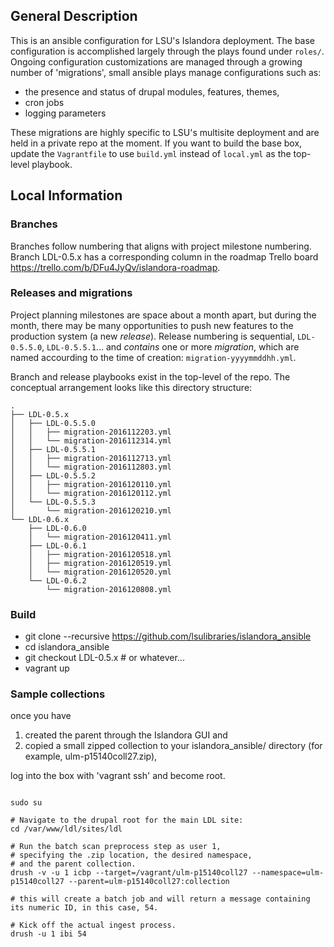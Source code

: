 ## General Description

This is an ansible configuration for LSU's Islandora deployment. The base configuration is accomplished largely through the plays found under `roles/`. Ongoing configuration customizations are managed through a growing number of 'migrations', small ansible plays manage configurations such as: 

- the presence and status of drupal modules, features, themes,
- cron jobs
- logging parameters

These migrations are highly specific to LSU's multisite deployment and are held in a private repo at the moment. If you want to build the base box, update the `Vagrantfile` to use `build.yml` instead of `local.yml` as the top-level playbook.

## Local Information

### Branches

Branches follow numbering that aligns with project milestone numbering. Branch LDL-0.5.x has a corresponding column in the roadmap Trello board https://trello.com/b/DFu4JyQv/islandora-roadmap. 


### Releases and migrations

Project planning milestones are space about a month apart, but during the month, there may be many opportunities to push new features to the production system (a new _release_). Release numbering is sequential, `LDL-0.5.5.0`, `LDL-0.5.5.1`... and _contains_ one or more _migration_, which are named accourding to the time of creation: `migration-yyyymmddhh.yml`. 

Branch and release playbooks exist in the top-level of the repo. The conceptual arrangement looks like this directory structure:

~~~
.
├── LDL-0.5.x
│   ├── LDL-0.5.5.0
│   │   ├── migration-2016112203.yml
│   │   └── migration-2016112314.yml
│   ├── LDL-0.5.5.1
│   │   ├── migration-2016112713.yml
│   │   └── migration-2016112803.yml
│   ├── LDL-0.5.5.2
│   │   ├── migration-2016120110.yml
│   │   └── migration-2016120112.yml
│   └── LDL-0.5.5.3
│       └── migration-2016120210.yml
└── LDL-0.6.x
    ├── LDL-0.6.0
    │   └── migration-2016120411.yml
    ├── LDL-0.6.1
    │   ├── migration-2016120518.yml
    │   ├── migration-2016120519.yml
    │   └── migration-2016120520.yml
    └── LDL-0.6.2
        └── migration-2016120808.yml
~~~


### Build

- git clone --recursive https://github.com/lsulibraries/islandora_ansible
- cd islandora_ansible
- git checkout LDL-0.5.x     # or whatever...
- vagrant up

### Sample collections

once you have 

1. created the parent through the Islandora GUI and 
2. copied a small zipped collection to your islandora_ansible/ directory (for example, ulm-p15140coll27.zip), 

log into the box with 'vagrant ssh' and become root.

~~~

sudo su

# Navigate to the drupal root for the main LDL site:
cd /var/www/ldl/sites/ldl

# Run the batch scan preprocess step as user 1, 
# specifying the .zip location, the desired namespace, 
# and the parent collection.
drush -v -u 1 icbp --target=/vagrant/ulm-p15140coll27 --namespace=ulm-p15140coll27 --parent=ulm-p15140coll27:collection

# this will create a batch job and will return a message containing its numeric ID, in this case, 54.

# Kick off the actual ingest process.
drush -u 1 ibi 54

~~~

